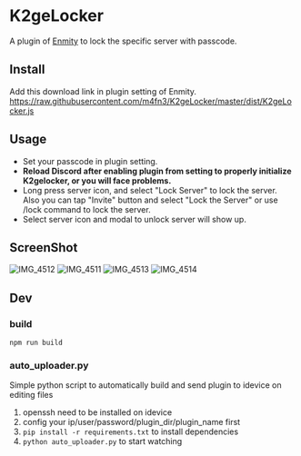 # K2geLocker
A plugin of [Enmity](https://enmity.app/) to lock the specific server with passcode.

## Install
Add this download link in plugin setting of Enmity.
https://raw.githubusercontent.com/m4fn3/K2geLocker/master/dist/K2geLocker.js

## Usage
- Set your passcode in plugin setting.
- **Reload Discord after enabling plugin from setting to properly initialize K2gelocker, or you will face problems.**
- Long press server icon, and select "Lock Server" to lock the server.<br>
  Also you can tap "Invite" button and select "Lock the Server" or use /lock command to lock the server.
- Select server icon and modal to unlock server will show up.

## ScreenShot
![IMG_4512](https://user-images.githubusercontent.com/43488869/208257019-f7fb370c-aed7-4beb-9ea2-e0db63e7fca3.png)
![IMG_4511](https://user-images.githubusercontent.com/43488869/208257021-4e90075f-3fff-4b4d-acde-ee6e5b62c8ea.png)
![IMG_4513](https://user-images.githubusercontent.com/43488869/208257024-aec595a3-305a-42c4-be83-9e4c151fffd4.png)
![IMG_4514](https://user-images.githubusercontent.com/43488869/208257023-fe391849-60f7-41d7-956c-8c8550e8c087.png)


## Dev
### build
`npm run build`
### auto_uploader.py
Simple python script to automatically build and send plugin to idevice on editing files
1. openssh need to be installed on idevice
2. config your ip/user/password/plugin_dir/plugin_name first
3. `pip install -r requirements.txt` to install dependencies
4. `python auto_uploader.py` to start watching